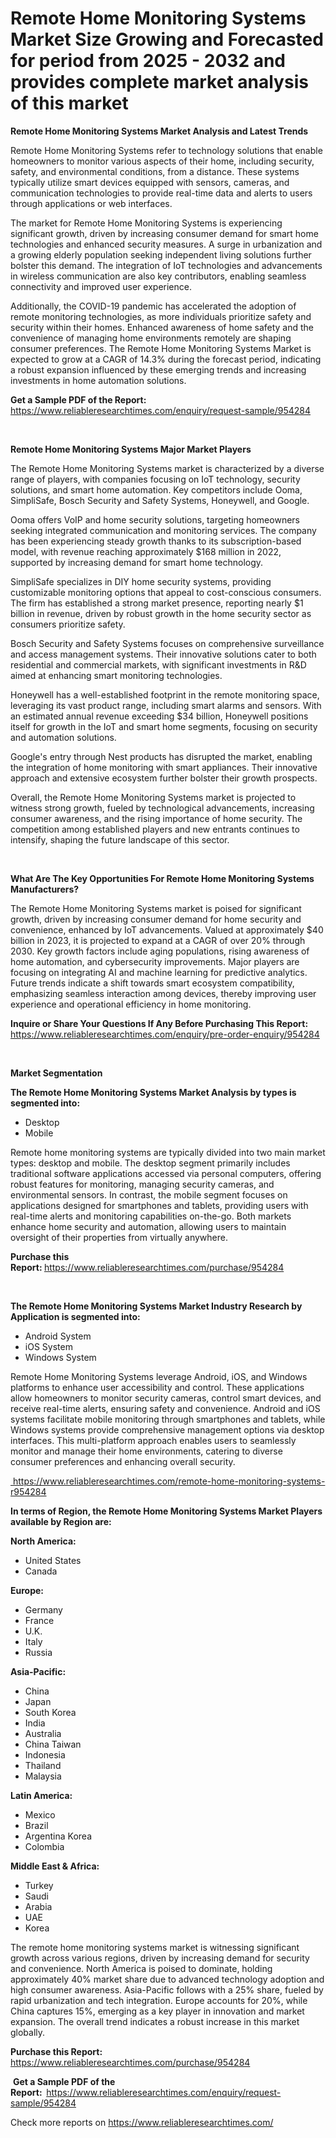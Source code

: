 <p><h1>Remote Home Monitoring Systems Market Size Growing and Forecasted for period from 2025 - 2032 and provides complete market analysis of this market</h1></p><p><strong>Remote Home Monitoring Systems Market Analysis and Latest Trends</strong></p>
<p><p>Remote Home Monitoring Systems refer to technology solutions that enable homeowners to monitor various aspects of their home, including security, safety, and environmental conditions, from a distance. These systems typically utilize smart devices equipped with sensors, cameras, and communication technologies to provide real-time data and alerts to users through applications or web interfaces.</p><p>The market for Remote Home Monitoring Systems is experiencing significant growth, driven by increasing consumer demand for smart home technologies and enhanced security measures. A surge in urbanization and a growing elderly population seeking independent living solutions further bolster this demand. The integration of IoT technologies and advancements in wireless communication are also key contributors, enabling seamless connectivity and improved user experience.</p><p>Additionally, the COVID-19 pandemic has accelerated the adoption of remote monitoring technologies, as more individuals prioritize safety and security within their homes. Enhanced awareness of home safety and the convenience of managing home environments remotely are shaping consumer preferences. The Remote Home Monitoring Systems Market is expected to grow at a CAGR of 14.3% during the forecast period, indicating a robust expansion influenced by these emerging trends and increasing investments in home automation solutions.</p></p>
<p><strong>Get a Sample PDF of the Report:&nbsp;</strong> <a href="https://www.reliableresearchtimes.com/enquiry/request-sample/954284?utm_campaign=2237&utm_medium=2&utm_source=Github&utm_content=ia&utm_term=07032025&utm_id=remote-home-monitoring-systems">https://www.reliableresearchtimes.com/enquiry/request-sample/954284</a></p>
<p>&nbsp;</p>
<p><strong>Remote Home Monitoring Systems Major Market Players</strong></p>
<p><p>The Remote Home Monitoring Systems market is characterized by a diverse range of players, with companies focusing on IoT technology, security solutions, and smart home automation. Key competitors include Ooma, SimpliSafe, Bosch Security and Safety Systems, Honeywell, and Google.</p><p>Ooma offers VoIP and home security solutions, targeting homeowners seeking integrated communication and monitoring services. The company has been experiencing steady growth thanks to its subscription-based model, with revenue reaching approximately $168 million in 2022, supported by increasing demand for smart home technology.</p><p>SimpliSafe specializes in DIY home security systems, providing customizable monitoring options that appeal to cost-conscious consumers. The firm has established a strong market presence, reporting nearly $1 billion in revenue, driven by robust growth in the home security sector as consumers prioritize safety.</p><p>Bosch Security and Safety Systems focuses on comprehensive surveillance and access management systems. Their innovative solutions cater to both residential and commercial markets, with significant investments in R&D aimed at enhancing smart monitoring technologies.</p><p>Honeywell has a well-established footprint in the remote monitoring space, leveraging its vast product range, including smart alarms and sensors. With an estimated annual revenue exceeding $34 billion, Honeywell positions itself for growth in the IoT and smart home segments, focusing on security and automation solutions.</p><p>Google's entry through Nest products has disrupted the market, enabling the integration of home monitoring with smart appliances. Their innovative approach and extensive ecosystem further bolster their growth prospects.</p><p>Overall, the Remote Home Monitoring Systems market is projected to witness strong growth, fueled by technological advancements, increasing consumer awareness, and the rising importance of home security. The competition among established players and new entrants continues to intensify, shaping the future landscape of this sector.</p></p>
<p>&nbsp;</p>
<p><strong>What Are The Key Opportunities For Remote Home Monitoring Systems Manufacturers?</strong></p>
<p><p>The Remote Home Monitoring Systems market is poised for significant growth, driven by increasing consumer demand for home security and convenience, enhanced by IoT advancements. Valued at approximately $40 billion in 2023, it is projected to expand at a CAGR of over 20% through 2030. Key growth factors include aging populations, rising awareness of home automation, and cybersecurity improvements. Major players are focusing on integrating AI and machine learning for predictive analytics. Future trends indicate a shift towards smart ecosystem compatibility, emphasizing seamless interaction among devices, thereby improving user experience and operational efficiency in home monitoring.</p></p>
<p><strong>Inquire or Share Your Questions If Any Before Purchasing This Report:</strong> <a href="https://www.reliableresearchtimes.com/enquiry/pre-order-enquiry/954284?utm_campaign=2237&utm_medium=2&utm_source=Github&utm_content=ia&utm_term=07032025&utm_id=remote-home-monitoring-systems">https://www.reliableresearchtimes.com/enquiry/pre-order-enquiry/954284</a></p>
<p>&nbsp;</p>
<p><strong>Market Segmentation</strong></p>
<p><strong>The Remote Home Monitoring Systems Market Analysis by types is segmented into:</strong></p>
<p><ul><li>Desktop</li><li>Mobile</li></ul></p>
<p><p>Remote home monitoring systems are typically divided into two main market types: desktop and mobile. The desktop segment primarily includes traditional software applications accessed via personal computers, offering robust features for monitoring, managing security cameras, and environmental sensors. In contrast, the mobile segment focuses on applications designed for smartphones and tablets, providing users with real-time alerts and monitoring capabilities on-the-go. Both markets enhance home security and automation, allowing users to maintain oversight of their properties from virtually anywhere.</p></p>
<p><strong>Purchase this Report:&nbsp;</strong><a href="https://www.reliableresearchtimes.com/purchase/954284?utm_campaign=2237&utm_medium=2&utm_source=Github&utm_content=ia&utm_term=07032025&utm_id=remote-home-monitoring-systems">https://www.reliableresearchtimes.com/purchase/954284</a></p>
<p>&nbsp;</p>
<p><strong>The Remote Home Monitoring Systems Market Industry Research by Application is segmented into:</strong></p>
<p><ul><li>Android System</li><li>iOS System</li><li>Windows System</li></ul></p>
<p><p>Remote Home Monitoring Systems leverage Android, iOS, and Windows platforms to enhance user accessibility and control. These applications allow homeowners to monitor security cameras, control smart devices, and receive real-time alerts, ensuring safety and convenience. Android and iOS systems facilitate mobile monitoring through smartphones and tablets, while Windows systems provide comprehensive management options via desktop interfaces. This multi-platform approach enables users to seamlessly monitor and manage their home environments, catering to diverse consumer preferences and enhancing overall security.</p></p>
<p><a href="https://www.reliableresearchtimes.com/remote-home-monitoring-systems-r954284?utm_campaign=2237&utm_medium=2&utm_source=Github&utm_content=ia&utm_term=07032025&utm_id=remote-home-monitoring-systems">&nbsp;https://www.reliableresearchtimes.com/remote-home-monitoring-systems-r954284</a></p>
<p><strong>In terms of Region, the Remote Home Monitoring Systems Market Players available by Region are:</strong></p>
<p>
    <p> <strong> North America: </strong>
        <ul>
            <li>United States</li>
            <li>Canada</li>
        </ul>
        </p> 
    <p> <strong> Europe: </strong>
        <ul>
            <li>Germany</li>
            <li>France</li>
            <li>U.K.</li>
            <li>Italy</li>
            <li>Russia</li>
        </ul>
        </p> 
    <p> <strong> Asia-Pacific: </strong>
        <ul>
            <li>China</li>
            <li>Japan</li>
            <li>South Korea</li>
            <li>India</li>
            <li>Australia</li>
            <li>China Taiwan</li>
            <li>Indonesia</li>
            <li>Thailand</li>
            <li>Malaysia</li>
        </ul>
        </p> 
    <p> <strong> Latin America: </strong>
        <ul>
            <li>Mexico</li>
            <li>Brazil</li>
            <li>Argentina Korea</li>
            <li>Colombia</li>
        </ul>
        </p> 
    <p> <strong> Middle East & Africa: </strong>
        <ul>
            <li>Turkey</li>
            <li>Saudi</li>
            <li>Arabia</li>
            <li>UAE</li>
            <li>Korea</li>
        </ul>
    </p>
    </p>
<p><p>The remote home monitoring systems market is witnessing significant growth across various regions, driven by increasing demand for security and convenience. North America is poised to dominate, holding approximately 40% market share due to advanced technology adoption and high consumer awareness. Asia-Pacific follows with a 25% share, fueled by rapid urbanization and tech integration. Europe accounts for 20%, while China captures 15%, emerging as a key player in innovation and market expansion. The overall trend indicates a robust increase in this market globally.</p></p>
<p><strong>Purchase this Report: </strong><a href="https://www.reliableresearchtimes.com/purchase/954284?utm_campaign=2237&utm_medium=2&utm_source=Github&utm_content=ia&utm_term=07032025&utm_id=remote-home-monitoring-systems">https://www.reliableresearchtimes.com/purchase/954284</a></p>
<p>&nbsp;<strong>Get a Sample PDF of the Report:&nbsp;&nbsp;</strong><a href="https://www.reliableresearchtimes.com/enquiry/request-sample/954284?utm_campaign=2237&utm_medium=2&utm_source=Github&utm_content=ia&utm_term=07032025&utm_id=remote-home-monitoring-systems">https://www.reliableresearchtimes.com/enquiry/request-sample/954284</a></p>
<p><strong></strong></p>
<p>Check more reports on <a href="https://www.reliableresearchtimes.com/?utm_campaign=2237&utm_medium=2&utm_source=Github&utm_content=ia&utm_term=07032025&utm_id=remote-home-monitoring-systems">https://www.reliableresearchtimes.com/</a></p>